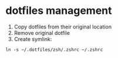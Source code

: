# dotfiles management

1. Copy dotfiles from their original location
2. Remove original dotfile
3. Create symlink:
```shell
ln -s ~/.dotfiles/zsh/.zshrc ~/.zshrc
```
